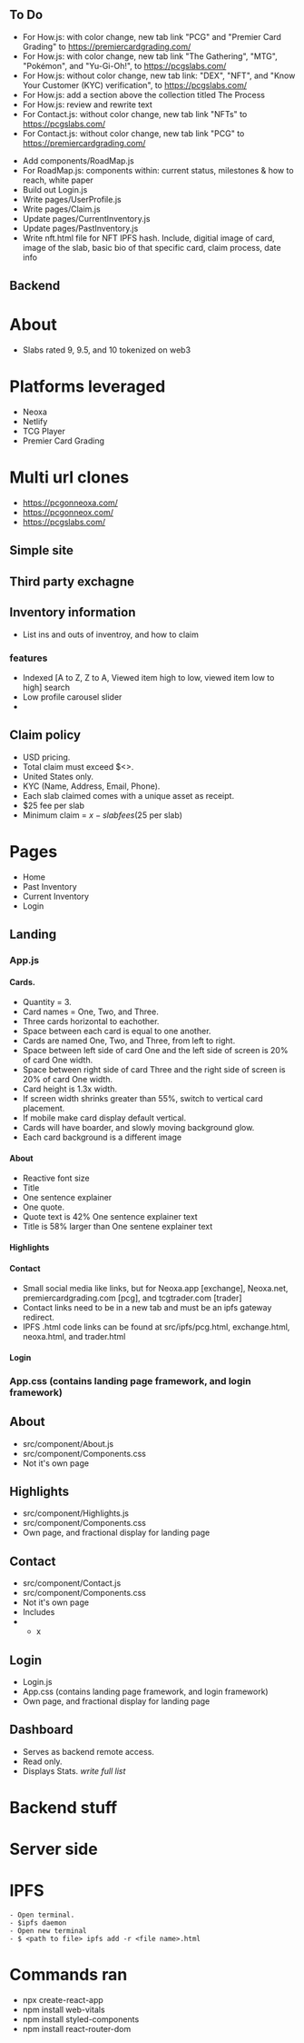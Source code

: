 ## To Do

- For How.js: with color change, new tab link "PCG" and "Premier Card Grading" to https://premiercardgrading.com/
- For How.js: with color change, new tab link "The Gathering", "MTG", "Pokémon", and "Yu-Gi-Oh!", to https://pcgslabs.com/
- For How.js: without color change, new tab link: "DEX", "NFT", and "Know Your Customer (KYC) verification", to https://pcgslabs.com/
- For How.js: add a section above the collection titled The Process
- For How.js: review and rewrite text
- For Contact.js: without color change, new tab link "NFTs" to https://pcgslabs.com/
- For Contact.js: without color change, new tab link "PCG" to https://premiercardgrading.com/
<!-- - For Contact.js: Change image for neoxa.app -->
- Add components/RoadMap.js
- For RoadMap.js: components within: current status, milestones & how to reach, white paper
- Build out Login.js
- Write pages/UserProfile.js
- Write pages/Claim.js
- Update pages/CurrentInventory.js
- Update pages/PastInventory.js
- Write nft.html file for NFT IPFS hash.  Include, digitial image of card, image of the slab, basic bio of that specific card, claim process, date info


## Backend


# About

- Slabs rated 9, 9.5, and 10 tokenized on web3

# Platforms leveraged

- Neoxa
- Netlify
- TCG Player
- Premier Card Grading

# Multi url clones

- https://pcgonneoxa.com/
- https://pcgonneox.com/
- https://pcgslabs.com/

## Simple site

## Third party exchagne

## Inventory information

- List ins and outs of inventroy, and how to claim

### features

- Indexed [A to Z, Z to A, Viewed item high to low, viewed item low to high] search
- Low profile carousel slider
-

## Claim policy

- USD pricing.
- Total claim must exceed $<>.
- United States only.
- KYC (Name, Address, Email, Phone).
- Each slab claimed comes with a unique asset as receipt.
- $25 fee per slab
- Minimum claim = $x - slab fees ($25 per slab)

# Pages

- Home
- Past Inventory
- Current Inventory
- Login

## Landing

### App.js

#### Cards.

- Quantity = 3.
- Card names = One, Two, and Three.
- Three cards horizontal to eachother.
- Space between each card is equal to one another.
- Cards are named One, Two, and Three, from left to right.
- Space between left side of card One and the left side of screen is 20% of card One width.
- Space between right side of card Three and the right side of screen is 20% of card One width.
- Card height is 1.3x width.
- If screen width shrinks greater than 55%, switch to vertical card placement.
- If mobile make card display default vertical.
- Cards will have boarder, and slowly moving background glow.
- Each card background is a different image

#### About

- Reactive font size
- Title
- One sentence explainer
- One quote.
- Quote text is 42% One sentence explainer text
- Title is 58% larger than One sentene explainer text

#### Highlights

#### Contact

- Small social media like links, but for Neoxa.app [exchange], Neoxa.net, premiercardgrading.com [pcg], and tcgtrader.com [trader]
- Contact links need to be in a new tab and must be an ipfs gateway redirect.
- IPFS .html code links can be found at src/ipfs/pcg.html, exchange.html, neoxa.html, and trader.html

#### Login

### App.css (contains landing page framework, and login framework)

## About

- src/component/About.js
- src/component/Components.css
- Not it's own page

## Highlights

- src/component/Highlights.js
- src/component/Components.css
- Own page, and fractional display for landing page

## Contact

- src/component/Contact.js
- src/component/Components.css
- Not it's own page
- Includes
- - x

## Login

- Login.js
- App.css (contains landing page framework, and login framework)
- Own page, and fractional display for landing page

## Dashboard

- Serves as backend remote access.
- Read only.
- Displays Stats. _write full list_

# Backend stuff

# Server side

# IPFS

    - Open terminal.
    - $ipfs daemon
    - Open new terminal
    - $ <path to file> ipfs add -r <file name>.html

# Commands ran

- npx create-react-app <name>
- npm install web-vitals
- npm install styled-components
- npm install react-router-dom
